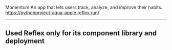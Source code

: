 Momentum
An app that lets users track, analyze, and improve their habits.
https://pythonproject-aqua-apple.reflex.run/

----------------------------------------------------------
Used Reflex only for its component library and deployment
----------------------------------------------------------

